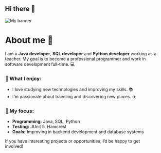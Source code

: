 ## Hi there 👋

![My banner](https://github.com/JirCer/My_pictures/blob/master/src/main/java/Pictures/my_designe.jpg)

# About me 👋 

I am a **Java developer**, **SQL developer** and **Python developer** working as a teacher. 
My goal is to become a professional programmer and work in software development full-time. 💻 

### 🧠 What I enjoy:
- I love studying new technologies and improving my skills. 📚 
- I'm passionate about traveling and discovering new places. ✈️ 

### 🌟 My focus:
- **Programming:** Java, SQL, Python 
- **Testing:** JUnit 5, Hamcrest
- **Goals:** Improving in backend development and database systems 

If you have interesting projects or opportunities, I’d be happy to get involved! 

